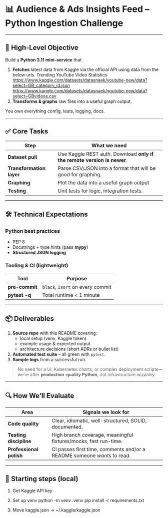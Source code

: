 # 📊 Audience & Ads Insights Feed – Python Ingestion Challenge

---

## 🎯 High-Level Objective

Build a **Python 3.11 mini-service** that

1. **Fetches** latest data from Kaggle via the official API using data from the below urls. 
   Trending YouTube Video Statistics
   https://www.kaggle.com/datasets/datasnaek/youtube-new/data?select=GB_category_id.json
   https://www.kaggle.com/datasets/datasnaek/youtube-new/data?select=GBvideos.csv
2. **Transforms & graphs** raw files into a useful graph output.  

You own everything config, tests, logging, docs.

---

## ✅ Core Tasks

| Step | What we need |
|------|-----------------------------------------|
| **Dataset pull** | Use Kaggle REST auth. Download **only if the remote version is newer**. |
| **Transformation layer** | Parse CSV/JSON into a format that will be good for graphing.|
| **Graphing** | Plot the data into a useful graph output |
| **Testing** | Unit tests for logic, integration tests. |

---

## 🛠️ Technical Expectations

### Python best practices
* PEP 8
* Docstrings + type hints (pass **mypy**)
* **Structured JSON logging**

### Tooling & CI (lightweight)
| Tool | Purpose |
|------|---------|
| **pre-commit** | `black`, `isort` on every commit |
| **pytest -q** | Total runtime < 1 minute |

---

## 📦 Deliverables

1. **Source repo** with this README covering:
   * local setup (venv, Kaggle token)  
   * example usage & expected output
   * architecture decisions (short ADRs or bullet list)
2. **Automated test suite** – all green with `pytest`.
4. **Sample logs** from a successful run.

> No need for a UI, Kubernetes charts, or complex deployment scripts—we’re after **production-quality Python**, not infrastructure wizardry.
---

## 🔍 How We’ll Evaluate

| Area | Signals we look for |
|------|--------------------|
| **Code quality** | Clear, idiomatic, well-structured, SOLID, documented. |
| **Testing discipline** | High branch coverage, meaningful fixtures/mocks, fast run-time. |
| **Professional polish** | CI passes first time, comments and/or a README someone *wants* to read. |

---

## 🚀 Starting steps (local)

1. Get Kaggle API key

2. Set up venv
python -m venv .venv
pip install -r requirements.txt

3. Move kaggle.json → ~/.kaggle/kaggle.json
